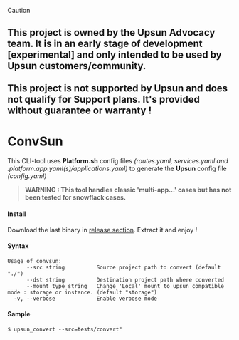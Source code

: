 > [!CAUTION]
> ## This project is owned by the Upsun Advocacy team. It is in an early stage of development [experimental] and only intended to be used by Upsun customers/community.   <br /><br />This project is not supported by Upsun and does not qualify for Support plans. It's provided without guarantee or warranty !

ConvSun
=========

This CLI-tool uses **Platform.sh** config files *(routes.yaml, services.yaml and .platform.app.yaml(s)/applications.yaml)* to generate the **Upsun** config file *(config.yaml)*  
> **WARNING : This tool handles classic 'multi-app...' cases but has not been tested for snowflack cases.**

#### Install

Download the last binary in [release section](https://github.com/upsun/convsun/releases).
Extract it and enjoy !

#### Syntax
```
Usage of convsun:
      --src string          Source project path to convert (default "./")
      --dst string          Destination project path where converted
      --mount_type string   Change 'Local' mount to upsun compatible mode : storage or instance. (default "storage")
  -v, --verbose             Enable verbose mode
```

#### Sample
`$ upsun_convert --src=tests/convert"`
